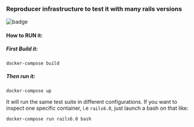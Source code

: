 ### Reproducer infrastructure to test it with many rails versions

![badge](https://github.com/vpereira/test_in_multiple_rails/workflows/tests/badge.svg)

#### How to RUN it:


##### First Build it:

```
docker-compose build
```

##### Then run it:

```
docker-compose up
```

It will run the same test suite in different configurations. If you want to
inspect one specific container, i.e `rails6.0`, just launch a bash on that like:

```
docker-compose run rails6.0 bash
```

